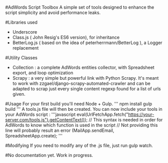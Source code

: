 #AdWords Script Toolbox
A simple set of tools designed to enhance the script simplicity and avoid performance leaks.

#Libraries used
- Underscore
- Class.js ( John Resig's ES6 version), for inheritance
- BetterLog.js ( based on the idea of peterherrmann/BetterLog ), a Logger replacement

#Utility Classes
- Collection : a complete AdWords entities collector, with Spreadsheet export, and loop optimization
- Scrapy : a very simple but powerful link with Python Scrapy. It's meant to work with zzgael/django-scrapy-automated-crawler and can be adapted to scrap just every single content regexp found for a list of urls given.

#Usage
For your first build you'll need Node + Gulp.
'''
npm install
gulp build
'''
A tools.js file will then be created. You can now include your tools in your AdWords script :
'''javascript
eval(UrlFetchApp.fetch("https://your-server.com/tools.js").getContentText());
      // This syntax is needed in order for AdWords to know which function is used in the script
      // Not providing this line will probably result an error
      (MailApp.sendEmail, SpreadsheetApp.create);
'''


#Modifying
If you need to modify any of the .js file, just run gulp watch.

#No documentation yet. Work in progress.

[logo]: http://www.adquality.fr/paris/assets/images/logo.png "AdQuality"
